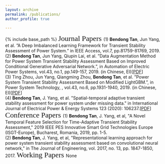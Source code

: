 ```yaml
---
layout: archive
permalink: /publications/
author_profile: true

---
```

{% include base_path %}
<font face="微软雅黑" size="5"> Journal Papers </font>
(1) **Bendong Tan**, Jun Yang, et al. ”A Deep Imbalanced Learning Framework for Transient Stability Assessment of Power System.” in IEEE Access, vol.7, pp.81759-81769, 2019.  
(2) **Bendong Tan**, Jun Yang, Qiupin Lai, et al. ”Data Augmentation Method for Power System Transient Stability Assessment Based on Improved Conditional Generative Adversarial Network.”, in Automation of Electric Power Systems, vol.43, no.1, pp.149-157, 2019. (in Chinese, EI)[[PDF](http://TBendong.github.io/files/paper2.pdf)]  
(3) Ting Zhou, Jun Yang, Qiangming Zhou, **Bendong Tan**, et al. ”Power System Transient Stability Assessment Based on Modified LightGBM.”, in Power System Technology, , vol.43, no.6, pp.1931-1940, 2019. (in Chinese, EI)[[PDF](http://TBendong.github.io/files/paper1.pdf)]  
(4) **Bendong Tan**, J. Yang, et al. "Spatial-temporal adaptive transient stability assessment for power system under missing data." in International Journal of Electrical Power & Energy Systems 123 (2020): 106237.[[PDF](https://github.com/TBendong/TBendong.github.io/blob/master/files/Spatial-temporal%20Adaptive%20Transient%20Stability%20Assessment%20for%20Power%20System%20under%20Missing%20Data.pdf)]
<font face="微软雅黑" size="5"> Conference Papers </font>
(1) **Bendong Tan**, J. Yang, et al, "A Novel Temporal Feature Selection for Time-Adaptive Transient Stability Assessment," 2019 IEEE PES Innovative Smart Grid Technologies Europe (ISGT-Europe), Bucharest, Romania, 2019, pp. 1-5.  
(2) **Bendong Tan**, J. Yang, et al, "Representational learning approach for power system transient stability assessment based on convolutional neural network," in The Journal of Engineering, vol. 2017, no. 13, pp. 1847-1850, 2017.
<font face="微软雅黑" size="5"> Working Papers </font>
None



